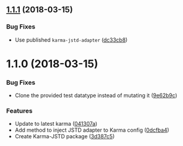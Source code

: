 <a name="1.1.1"></a>
## [1.1.1](https://github.com/caplin/caplin-dev-tools/compare/karma-jstd@1.1.0...karma-jstd@1.1.1) (2018-03-15)


### Bug Fixes

* Use published `karma-jstd-adapter` ([dc33cb8](https://github.com/caplin/caplin-dev-tools/commit/dc33cb8))



<a name="1.1.0"></a>

# 1.1.0 (2018-03-15)

### Bug Fixes

* Clone the provided test datatype instead of mutating it ([9e62b9c](https://github.com/caplin/caplin-dev-tools/commit/9e62b9c))

### Features

* Update to latest karma ([041307a](https://github.com/caplin/caplin-dev-tools/commit/041307a))
* Add method to inject JSTD adapter to Karma config ([0dcfba4](https://github.com/caplin/caplin-dev-tools/commit/0dcfba4))
* Create Karma-JSTD package ([3d387c5](https://github.com/caplin/caplin-dev-tools/commit/3d387c5))
